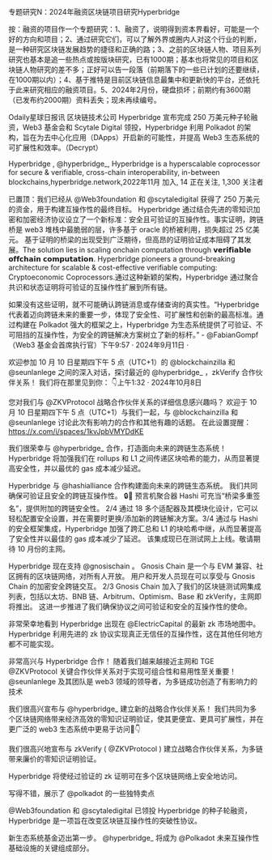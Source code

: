 专题研究N：2024年融资区块链项目研究Hyperbridge


按：融资的项目作一个专题研究：1、融资了，说明得到资本界看好，可能是一个好的方向和项目；2、通过研究它们，可以了解外界或圈内人对这个行业的判断，是一种研究区块链发展趋势的捷径和正确的路；3、之前的区块链人物、项目系列研究也基本是追一些热点或按版块研究，已有1000期；基本也将常见的项目和区块链人物研究的差不多；正好可以告一段落（前期落下的一些已计划的还要继续，在1000期以内）；4、基于推特是目前区块链信息最集中和更新快的平台，还依托于此来研究相应的融资项目。5、2024年2月份，硬盘损坏；前期约有3600期（已发布约2000期）资料丢失；现未再续编号。

Odaily星球日报讯 区块链技术公司 Hyperbridge 宣布完成 250 万美元种子轮融资，Web3 基金会和 Scytale Digital 领投，Hyperbridge 利用 Polkadot 的架构，旨在为去中心化应用（DApps）开启新的可能性，并提高 Web3 生态系统的可扩展性和效率。（Decrypt）

Hyperbridge
,
@hyperbridge_,
Hyperbridge is a hyperscalable coprocessor for secure & verifiable, cross-chain interoperability,
in-between blockchains,hyperbridge.network,2022年11月 加入,
14 正在关注,
1,300 关注者


已置顶：我们已经从
@Web3foundation
和
@scytaledigital
获得了 250 万美元的资金，用于构建互操作性的最终目标。
Hyperbridge 通过结合先进的零知识加密和加密经济协议设立了一个新标准：安全且可验证的互操作性。事实证明，跨链桥是 web3 堆栈中最脆弱的层，许多基于 oracle 的桥被利用，损失超过 25 亿美元。
基于证明的桥梁的出现受到广泛期待，但高昂的证明验证成本阻碍了其发展。The solution lies in scaling onchain computation through 𝘃𝗲𝗿𝗶𝗳𝗶𝗮𝗯𝗹𝗲 𝗼𝗳𝗳𝗰𝗵𝗮𝗶𝗻 𝗰𝗼𝗺𝗽𝘂𝘁𝗮𝘁𝗶𝗼𝗻.
Hyperbridge pioneers a ground-breaking architecture for scalable & cost-effective verifiable computing: Cryptoeconomic Coprocessors.通过这种新颖的架构，Hyperbridge 通过聚合共识和状态证明将可验证的互操作性扩展到所有链。

如果没有这些证明，就不可能确认跨链消息或存储查询的真实性。“Hyperbridge 代表着迈向跨链未来的重要一步，体现了安全性、可扩展性和创新的最高标准。通过构建在 Polkadot 强大的框架之上，Hyperbridge 为生态系统提供了可验证、不可阻挡的互操作性，为安全的跨链解决方案树立了新的标杆。” - 
@FabianGompf
 （Web3 基金会首席执行官）下午9:57 · 2024年9月11日
·

欢迎参加 10 月 10 日星期四下午 5 点（UTC+1）的
@blockchainzilla
和
@seunlanlege
之间的深入对话，探讨最近的
@hyperbridge_
 ，zkVerify 合作伙伴关系！
我们将在那里见到你： 👇上午1:32 · 2024年10月8日

您对我们与
@ZKVProtocol
战略合作伙伴关系的详细信息感兴趣吗？
欢迎于 10 月 10 日星期四下午 5 点（UTC+1）与我们一起，与
@blockchainzilla
和
@seunlanlege
讨论此次有影响力的合作和其他有趣的话题。
在此设置提醒： https://x.com/i/spaces/1kvJpbVMYDdKE

我们很荣幸与
@hyperbridge_
合作，打造面向未来的跨链生态系统！
Hyperbridge 将加强我们在 rollups 和 L1 之间传递区块哈希的能力，从而显著提高安全性，并以最优的 ​​gas 成本减少延迟。

Hyperbridge 与
@hashialliance
合作构建面向未来的跨链生态系统。
我们共同确保可验证且安全的跨链互操作性。 🔒🤝
预言机聚合器 Hashi 可充当“桥梁多重签名”，提供附加的跨链安全性。 
2/4
通过 18 多个适配器及其模块化设计，它可以轻松配置安全设置，并在需要时更换/添加新的跨链解决方案。3/4
通过与 Hashi 的安全框架集成，Hyperbridge 加强了跨汇总和 L1 的块哈希中继，从而显著提高了安全性并以最佳的 gas 成本减少了延迟。
该集成现已在测试网上上线。敬请期待 10 月份的主网。

Hyperbridge 现在支持
@gnosischain
 。
Gnosis Chain 是一个与 EVM 兼容、社区拥有的区块链网络，对所有人开放。
用户和开发人员现在可以享受与 Gnosis Chain 的加密安全跨链交互。
2/3
Gnosis Chain 加入了我们的区块链测试网集成列表，包括以太坊、BNB 链、Arbitrum、Optimism、Base 和 zkVerify，主网即将推出。
这进一步推进了我们确保协议之间可验证和安全的互操作性的使命。

非常荣幸地看到 Hyperbridge 出现在
@ElectricCapital
的最新 zk 市场地图中。
Hyperbridge 利用先进的 zk 协议实现真正无信任的互操作性，这在其他任何地方都不可能实现。

非常高兴与 Hyperbridge 合作！
随着我们越来越接近主网和 TGE 
@ZKVProtocol
关键合作伙伴关系对于实现可组合性和易用性至关重要！
@seunlanlege
及其团队是 web3 领域的领导者，为多链成功创造了有影响力的技术

我们很高兴宣布与
@hyperbridge_
建立新的战略合作伙伴关系！
我们共同为多个区块链网络带来经济高效的零知识证明验证，使其更便宜、更具可扩展性，并在更广泛的 web3 生态系统中更易于访问🧵👇

我们很高兴地宣布与 zkVerify ( 
@ZKVProtocol
 ) 建立战略合作伙伴关系，为多链带来廉价的零知识证明验证。

Hyperbridge 将使经过验证的 zk 证明可在多个区块链网络上安全地访问。

写得不错，展示了
@polkadot
的一些独特卖点

 
@Web3foundation
和
@scytaledigital
已领投 Hyperbridge 的种子轮融资，Hyperbridge 是一项旨在改变区块链互操作性的突破性协议。

新生态系统基金迈出第一步。 
@hyperbridge_
将成为
@Polkadot
未来互操作性基础设施的关键组成部分。
